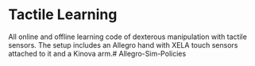 # Tactile Learning
All online and offline learning code of dexterous manipulation with tactile sensors. 
The setup includes an Allegro hand with XELA touch sensors attached to it and a Kinova arm.# Allegro-Sim-Policies
